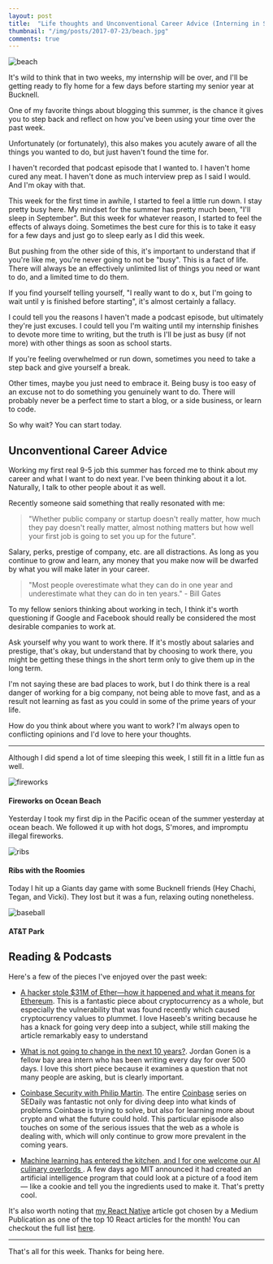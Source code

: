 ```yaml
---
layout: post
title:  "Life thoughts and Unconventional Career Advice (Interning in San Francisco Week 8)"
thumbnail: "/img/posts/2017-07-23/beach.jpg"
comments: true
---
```


[beach]:/img/posts/2017-07-23/beach.jpg
[fireworks]:/img/posts/2017-07-23/fireworks1.png
[baseball]:/img/posts/2017-07-23/baseball.jpg
[ribs]:/img/posts/2017-07-23/ribs.jpg

![beach][beach]

It's wild to think that in two weeks, my internship will be over, and I'll be getting ready to fly home for a few days before starting my senior year at Bucknell.

One of my favorite things about blogging this summer, is the chance it gives you to step back and reflect on how you've been using your time over the past week.

Unfortunately (or fortunately), this also makes you acutely aware of all the things you wanted to do, but just haven't found the time for.

I haven't recorded that podcast episode that I wanted to.  I haven't home cured any meat.  I haven't done as much interview prep as I said I would.  And I'm okay with that.

This week for the first time in awhile, I started to feel a little run down.  I stay pretty busy here.  My mindset for the summer has pretty much been, "I'll sleep in September".  But this week for whatever reason, I started to feel the effects of always doing.  Sometimes the best cure for this is to take it easy for a few days and just go to sleep early as I did this week.

But pushing from the other side of this, it's important to understand that if you're like me, you're never going to not be "busy".  This is a fact of life.  There will always be an effectively unlimited  list of things you need or want to do, and a limited time to do them.

If you find yourself telling yourself, "I really want to do x, but I'm going to wait until y is finished before starting", it's almost certainly a fallacy.

I could tell you the reasons I haven't made a podcast episode, but ultimately they're just excuses.  I could tell you I'm waiting until my internship finishes to devote more time to writing, but the truth is I'll be just as busy (if not more) with other things as soon as school starts.

If you're feeling overwhelmed or run down, sometimes you need to take a step back and give yourself a break.

Other times, maybe you just need to embrace it.  Being busy is too easy of an excuse not to do something you genuinely want to do.  There will probably never be a perfect time to start a blog, or a side business, or learn to code.

So why wait?  You can start today.

## Unconventional Career Advice
Working my first real 9-5 job this summer has forced me to think about my career and what I want to do next year.  I've been thinking about it a lot.  Naturally, I talk to other people about it as well.

Recently someone said something that really resonated with me:
>"Whether public company or startup doesn't really matter, how much they pay doesn't really matter, almost nothing matters but how well your first job is going to set you up for the future".

Salary, perks, prestige of company, etc. are all distractions.  As long as you continue to grow and learn, any money that you make now will be dwarfed by what you will make later in your career.

> "Most people overestimate what they can do in one year and underestimate what they can do in ten years." - Bill Gates

To my fellow seniors thinking about working in tech, I think it's worth questioning if Google and Facebook should really be considered the most desirable companies to work at.

Ask yourself why you want to work there.  If it's mostly about salaries and prestige, that's okay, but understand that by choosing to work there, you might be getting these things in the short term only to give them up in the long term.

I'm not saying these are bad places to work, but I do think there is a real danger of working for a big company, not being able to move fast, and as a result not learning as fast as you could in some of the prime years of your life.

How do you think about where you want to work?  I'm always open to conflicting opinions and I'd love to here your thoughts.

___

Although I did spend a lot of time sleeping this week, I still fit in a little fun as well.

![fireworks][fireworks]
#### Fireworks on Ocean Beach

Yesterday I took my first dip in the Pacific ocean of the summer yesterday at ocean beach.  We followed it up with hot dogs, S'mores, and impromptu illegal fireworks.

![ribs][ribs]
#### Ribs with the Roomies

Today I hit up a Giants day game with some Bucknell friends (Hey Chachi, Tegan, and Vicki).  They lost but it was a fun, relaxing outing nonetheless.

![baseball][baseball]
#### AT&T Park

## Reading & Podcasts
Here's a few of the pieces I've enjoyed over the past week:

* [A hacker stole $31M of Ether—how it happened and what it means for Ethereum](http://haseebq.com/a-hacker-stole-31m-of-ether/).  This is a fantastic piece about cryptocurrency as a whole, but especially the vulnerability that was found recently which caused cryptocurrency values to plummet.  I love Haseeb's writing because he has a knack for going very deep into a subject, while still making the article remarkably easy to understand

* [What is not going to change in the next 10 years?](http://gonen.blog/what-is-not-going-to-change-in-the-next-10-years).  Jordan Gonen is a fellow bay area intern who has been writing every day for over 500 days.  I love this short piece because it examines a question that not many people are asking, but is clearly important.

* [Coinbase Security with Philip Martin](https://softwareengineeringdaily.com/2017/07/14/coinbase-security-with-philip-martin/).  The entire [Coinbase](https://www.coinbase.com/?r=56af74e3d4a3e711aa00013f) series on SEDaily was fantastic not only for diving deep into what kinds of problems Coinbase is trying to solve, but also for learning more about crypto and what the future could hold.  This particular episode also touches on some of the serious issues that the web as a whole is dealing with, which will only continue to grow more prevalent in the coming years.

* [Machine learning has entered the kitchen, and I for one welcome our AI culinary overlords
](https://thenextweb.com/artificial-intelligence/2017/07/20/machine-learning-has-entered-the-kitchen-and-i-for-one-welcome-our-ai-culinary-overlords/#.tnw_sWY0OZuH).  A few days ago MIT announced it had created an artificial intelligence program that could look at a picture of a food item — like a cookie and tell you the ingredients used to make it.  That's pretty cool.

It's also worth noting that [my React Native](https://medium.freecodecamp.org/after-building-my-first-react-native-app-im-now-convinced-it-s-the-future-d3c5e74f8fa8) article got chosen by a Medium Publication as one of the top 10 React articles for the month!  You can checkout the full list [here](https://medium.mybridge.co/react-js-top-10-articles-for-the-past-month-v-july-2017-f7f0696dfa76).

____

That's all for this week.  Thanks for being here.
